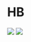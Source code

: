 # HB
<img id="done-img" crossorigin="anonymous" src="https://i.imgflip.com/5zs6qg.gif">


<img id="done-img" crossorigin="anonymous" src="https://i.imgflip.com/5zs6zc.gif">
